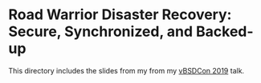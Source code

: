# Road Warrior Disaster Recovery: Secure, Synchronized, and Backed-up

This directory includes the slides from my from my [vBSDCon 2019] talk.

[vBSDCon 2019]: https://www.vbsdcon.com/schedule/2019-09-07.html#talk:132607

